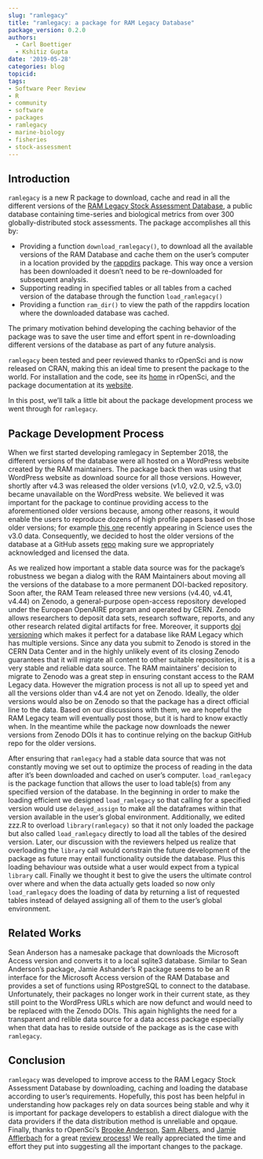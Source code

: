 ```yaml
---
slug: "ramlegacy"
title: "ramlegacy: a package for RAM Legacy Database"
package_version: 0.2.0
authors:
  - Carl Boettiger
  - Kshitiz Gupta
date: '2019-05-28'
categories: blog
topicid:
tags:
- Software Peer Review
- R
- community
- software
- packages
- ramlegacy
- marine-biology
- fisheries
- stock-assessment
---
```


## Introduction

`ramlegacy` is a new R package to download, cache and read in all the different versions of the  [RAM Legacy Stock Assessment Database](https://www.ramlegacy.org/), a public database containing time-series and biological metrics from over 300 globally-distributed stock assessments. The package accomplishes all this by:

* Providing a function `download_ramlegacy()`, to download all the available versions of the RAM Database and cache them on the user’s computer in a location provided by the [rappdirs](https://cran.r-project.org/web/packages/rappdirs/index.html) package. This way once a version has been downloaded it doesn’t need to be re-downloaded for subsequent analysis.
* Supporting reading in specified tables or all tables from a cached version of the database through the function `load_ramlegacy()`
* Providing a function `ram_dir()` to view the path of the rappdirs location where the downloaded database was cached.

The primary motivation behind developing the caching behavior of the package was to save the user time and effort spent in re-downloading different versions of the database as part of any future analysis.

`ramlegacy` been tested and peer reviewed thanks to rOpenSci and is now released on CRAN, making this an ideal time to present the package to the world. For installation and the code, see its [home](https://github.com/ropensci/ramlegacy) in rOpenSci, and the package documentation at its [website](https://ropensci.github.io/ramlegacy/).

In this post, we’ll talk a little bit about the package development process we went through for `ramlegacy`.

## Package Development Process

When we first started developing ramlegacy in September 2018, the different versions of the database were all hosted on a WordPress website created by the RAM maintainers. The package back then was using that WordPress website as download source for all those versions. However, shortly after v4.3 was released the older versions (v1.0, v2.0, v2.5, v3.0) became unavailable on the WordPress website. We believed it was important for the package to continue providing access to the aforementioned older versions because, among other reasons, it would enable the users to reproduce dozens of high profile papers based on those older versions; for example [this one](https://doi.org/10.1126/science.aau1758) recently appearing in Science uses the v3.0 data. Consequently, we decided to host the older versions of the database at a GitHub assets [repo](https://github.com/kshtzgupta1/ramlegacy-assets) making sure we appropriately acknowledged and licensed the data.

As we realized how important a stable data source was for the package’s robustness we began a dialog with the RAM Maintainers about moving all the versions of the database to a more permanent DOI-backed repository. Soon after, the RAM Team released three new versions (v4.40, v4.41, v4.44) on Zenodo, a general-purpose open-access repository developed under the European OpenAIRE program and operated by CERN. Zenodo allows researchers to deposit data sets, research software, reports, and any other research related digital artifacts for free. Moreover, it supports [doi versioning](https://blog.zenodo.org/2017/05/30/doi-versioning-launched/) which makes it perfect for a database like RAM Legacy which has multiple versions. Since any data you submit to Zenodo is stored in the CERN Data Center and in the highly unlikely event of its closing Zenodo guarantees that it will migrate all content to other suitable repositories, it is a very stable and reliable data source. The RAM maintainers’ decision to migrate to Zenodo was a great step in ensuring constant access to the RAM Legacy data. However the migration process is not all up to speed yet and all the versions older than v4.4 are not yet on Zenodo. Ideally, the older versions would also be on Zenodo so that the package has a direct official line to the data. Based on our discussions with them, we are hopeful the RAM Legacy team will eventually post those, but it is hard to know exactly when. In the meantime while  the package now downloads the newer versions from Zenodo DOIs it has to continue relying on the backup GitHub repo for the older versions.

After ensuring that `ramlegacy` had a stable data source that was not constantly moving we set out to optimize the process of reading in the data after it’s been downloaded and cached on user’s computer. `load_ramlegacy` is the package function that allows the user to load table(s) from any specified version of the database. In the beginning in order to make the loading efficient we designed `load_ramlegacy` so that calling for a specified version would use `delayed_assign` to make all the dataframes within that version available in the user’s global environment. Additionally, we edited zzz.R to overload `library(ramlegacy)` so that it not only loaded the package but also called `load_ramlegacy` directly to load all the tables of the desired version. Later, our discussion with the reviewers helped us realize that overloading the `library` call would constrain the future development of the package as future may entail functionality outside the database. Plus this loading behaviour was outside what a user would expect from a typical `library` call. Finally we thought it best to give the users the ultimate control over where and when the data actually gets loaded so now only `load_ramlegacy` does the loading of data by returning a list of requested tables instead of delayed assigning all of them to the user’s global environment.

## Related Works

Sean Anderson has a namesake package that downloads the Microsoft Access version and converts it to a local sqlite3 database. Similar to Sean Anderson’s package, Jamie Ashander’s R package seems to be an R interface for the Microsoft Access version of the RAM Database and provides a set of functions using RPostgreSQL to connect to the database. Unfortunately, their packages no longer work in their current state, as they still point to the WordPress URLs which are now defunct and would need to be replaced with the Zenodo DOIs. This again highlights the need for a transparent and relible data source for a data access package especially when that data has to reside outside of the package as is the case with `ramlegacy`.

## Conclusion

`ramlegacy` was developed to improve access to the RAM Legacy Stock Assessment Database by downloading, caching and loading the database according to user’s requirements. Hopefully, this post has been helpful in understanding how packages rely on data sources being stable and why it is important for package developers to establish a direct dialogue with the data providers if the data distribution method is unreliable and opqaue. Finally, thanks to rOpenSci’s [Brooke Anderson](authors/brooke-anderson/), [Sam Albers](authors/sam-albers/), and [Jamie Afflerbach](https://github.com/jafflerbach) for a great [review process](https://github.com/ropensci/software-review/issues/264)! We really appreciated the time and effort they put into suggesting all the important changes to the package.

